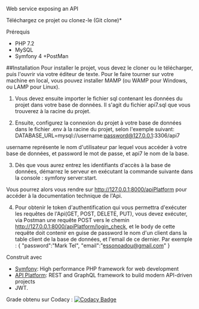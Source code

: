 Web service exposing an API

Téléchargez ce projet ou clonez-le (Git clone)*

Prérequis
+ PHP 7.2
+ MySQL
+ Symfony 4
+PostMan

##Installation
Pour installer le projet, vous devez le cloner ou le télécharger, puis l'ouvrir via votre éditeur de texte. 
Pour le faire tourner sur votre machine en local, vous pouvez
installer MAMP (ou WAMP pour Windows, ou LAMP pour Linux).

1. Vous devez ensuite importer le fichier sql contenant les données du projet dans votre base de données. 
Il s'agit du fichier api7.sql que vous trouverez à la racine du projet.

2. Ensuite, configurez la connexion du projet à votre base de données dans le fichier .env à la racine du projet, selon l'exemple suivant:
DATABASE_URL=mysql://username:password@127.0.0.1:3306/api7

username représente le nom d'utilisateur par lequel vous accéder à votre base de données, et password le mot de passe, et api7 le nom de la base.

3. Dès que vous aurez entrez les identifiants d'accès à la base de données, démarrez le serveur en exécutant la commande suivante dans la console : symfony server:start.

Vous pourrez alors vous rendre sur http://127.0.0.1:8000/apiPlatform pour accéder à la documentation technique de l'Api.

4. Pour obtenir le token d'authentification qui vous permettra d'exécuter les requêtes de l'Api(GET, POST, DELETE, PUT), vous devez exécuter, via Postman une requête POST 
vers le chemin http://127.0.0.1:8000/apiPlatform/login_check, et le body de cette requête doit contenir en guise de password le nom d'un client dans la table client de la base de données, 
et l'email de ce dernier. Par exemple : 
{
    "password":"Mark Tel",
    "email":"essonoadou@gmail.com"
}

Construit avec
* [Symfony](https://symfony.com/): High performance PHP framework for web development
* [API Platform](https://api-platform.com/): REST and GraphQL framework to build modern API-driven projects
* JWT.

Grade obtenu sur Codacy : [![Codacy Badge](https://app.codacy.com/project/badge/Grade/4ba2fcd4a3c546d89f7a4bd3bef5b67d)](https://www.codacy.com/gh/Steve237/api_projet7_openclassroom/dashboard?utm_source=github.com&amp;utm_medium=referral&amp;utm_content=Steve237/api_projet7_openclassroom&amp;utm_campaign=Badge_Grade)
